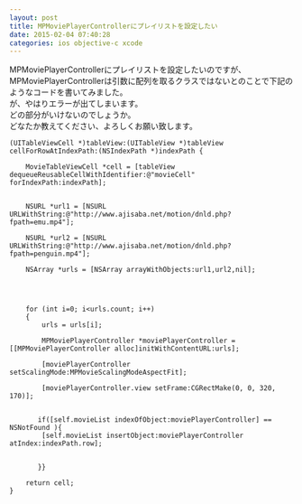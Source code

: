 ```yaml
---
layout: post
title: MPMoviePlayerControllerにプレイリストを設定したい
date: 2015-02-04 07:40:28
categories: ios objective-c xcode
---
```

<!-- {% raw %} -->
<p>MPMoviePlayerControllerにプレイリストを設定したいのですが、MPMoviePlayerControllerは引数に配列を取るクラスではないとのことで下記のようなコードを書いてみました。<br>
が、やはりエラーが出てしまいます。<br>
どの部分がいけないのでしょうか。<br>
どなたか教えてください、よろしくお願い致します。</p>

<pre><code>(UITableViewCell *)tableView:(UITableView *)tableView cellForRowAtIndexPath:(NSIndexPath *)indexPath {

    MovieTableViewCell *cell = [tableView dequeueReusableCellWithIdentifier:@"movieCell" forIndexPath:indexPath];


    NSURL *url1 = [NSURL URLWithString:@"http://www.ajisaba.net/motion/dnld.php?fpath=emu.mp4"];

    NSURL *url2 = [NSURL URLWithString:@"http://www.ajisaba.net/motion/dnld.php?fpath=penguin.mp4"];

    NSArray *urls = [NSArray arrayWithObjects:url1,url2,nil];




    for (int i=0; i&lt;urls.count; i++)
    {
        urls = urls[i];

        MPMoviePlayerController *moviePlayerController = [[MPMoviePlayerController alloc]initWithContentURL:urls];

        [moviePlayerController setScalingMode:MPMovieScalingModeAspectFit];

        [moviePlayerController.view setFrame:CGRectMake(0, 0, 320, 170)];


       if([self.movieList indexOfObject:moviePlayerController] == NSNotFound ){
        [self.movieList insertObject:moviePlayerController atIndex:indexPath.row];


       }}

    return cell;
}
</code></pre>
<!-- {% endraw %} -->
